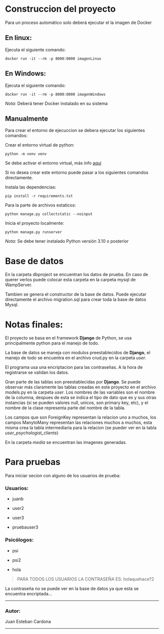 # Construccion del proyecto

Para un proceso automático solo deberá ejecutar el la imagen de Docker

## En linux:

Ejecuta el siguiente comando:
    
    docker run -it --rm -p 8000:8000 imagenLinux

## En Windows:
Ejecuta el siguiente comando:

    docker run -it --rm -p 8000:8000 imagenWindows

*Nota:* Deberá tener Docker instalado en su sistema

## Manualmente

Para crear el entorno de ejecuccion se debera ejecutar los siguientes comandos:

Crear el entorno virtual de python:

    python -m venv venv

Se debe activar el entorno virtual, más info [aquí](https://docs.python.org/3/library/venv.html#:~:text=A%20virtual%20environment%20is%20created,the%20virtual%20environment%20are%20available.)

Si no desea crear este entorno puede pasar a los siguientes comandos directamente.

Instala las dependencias:

    pip install -r requirements.txt

Para la parte de archivos estaticos:

    python manage.py collectstatic --noinput

Inicia el proyecto localmente:

    python manage.py runserver

*Nota:* Se debe tener instalado Python versión 3.10 o posterior

# Base de datos

En la carpeta dbproject se encuentran los datos de prueba. En caso de querer verlos puede colocar esta carpeta en la carpeta mysql de WampServer.

Tambien se genera el constructor de la base de datos. Puede ejecutar directamente el archivo migration.sql para crear toda la base de datos Mysql.

# Notas finales:

El proyecto se basa en  el framework **Django** de Python, se usa principalmente python para el manejo de todo. 

La base de datos se maneja con modulos preestablecidos de **Django**, el manejo de todo se encuentra en el archivo crud.py en la carpeta *user*.

El programa usa una encriptacion para las contraseñas. A la hora de registrarse se validan los datos.

Gran parte de las tablas son preestablecidas por **Django**. Se puede observar más claramente las tablas creadas en este proyecto en el archivo models.py en la carpeta *user*. Los nombres de las variables son el nombre de la columna, despues de esta se indica el tipo de dato que es y sus otras instancias (si se pueden valores null, unicos, son primary key, etc), y el nombre de la clase representa parte del nombre de la tabla.

Los campos que son ForeignKey representan la relacion uno a muchos, los campos ManytoMany representan las relaciones muchos a muchos, esta misma crea la tabla intermediaria para la relacion (se pueder ver en la tabla *user_psychologist_clients*)

En la carpeta *media* se encuentran las imagenes generadas.

# Para pruebas

Para iniciar secion con alguno de los usuarios de prueba:

### Usuarios:
- juanb

- user2

- user3

- pruebauser3

### Psicólogos:
- psi

- psi2

- hola

>PARA TODOS LOS USUARIOS LA CONTRASEÑA ES: holaquehace?2

La contraseña no se puede ver en la base de datos ya que esta se encuentra encriptada...

---
### Autor:
Juan Esteban Cardona

---


